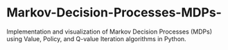 # Markov-Decision-Processes-MDPs-
Implementation and visualization of Markov Decision Processes (MDPs) using Value, Policy, and Q-value Iteration algorithms in Python.
